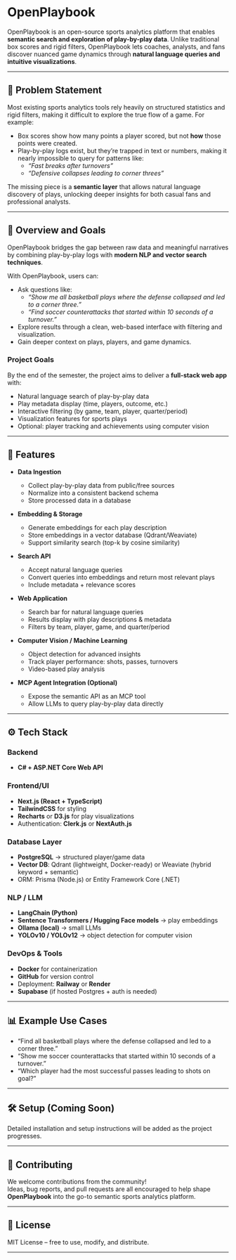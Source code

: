 # OpenPlaybook

OpenPlaybook is an open-source sports analytics platform that enables **semantic search and exploration of play-by-play data**. Unlike traditional box scores and rigid filters, OpenPlaybook lets coaches, analysts, and fans discover nuanced game dynamics through **natural language queries and intuitive visualizations**.

---

## 📌 Problem Statement
Most existing sports analytics tools rely heavily on structured statistics and rigid filters, making it difficult to explore the true flow of a game. For example:
- Box scores show how many points a player scored, but not **how** those points were created.
- Play-by-play logs exist, but they’re trapped in text or numbers, making it nearly impossible to query for patterns like:
  - *“Fast breaks after turnovers”*
  - *“Defensive collapses leading to corner threes”*

The missing piece is a **semantic layer** that allows natural language discovery of plays, unlocking deeper insights for both casual fans and professional analysts.

---

## 🎯 Overview and Goals
OpenPlaybook bridges the gap between raw data and meaningful narratives by combining play-by-play logs with **modern NLP and vector search techniques**.  

With OpenPlaybook, users can:
- Ask questions like:
  - *“Show me all basketball plays where the defense collapsed and led to a corner three.”*  
  - *“Find soccer counterattacks that started within 10 seconds of a turnover.”*
- Explore results through a clean, web-based interface with filtering and visualization.
- Gain deeper context on plays, players, and game dynamics.

### Project Goals
By the end of the semester, the project aims to deliver a **full-stack web app** with:
- Natural language search of play-by-play data
- Play metadata display (time, players, outcome, etc.)
- Interactive filtering (by game, team, player, quarter/period)
- Visualization features for sports plays
- Optional: player tracking and achievements using computer vision

---

## 🚀 Features
- **Data Ingestion**
  - Collect play-by-play data from public/free sources
  - Normalize into a consistent backend schema
  - Store processed data in a database  

- **Embedding & Storage**
  - Generate embeddings for each play description
  - Store embeddings in a vector database (Qdrant/Weaviate)
  - Support similarity search (top-k by cosine similarity)  

- **Search API**
  - Accept natural language queries
  - Convert queries into embeddings and return most relevant plays
  - Include metadata + relevance scores  

- **Web Application**
  - Search bar for natural language queries
  - Results display with play descriptions & metadata
  - Filters by team, player, game, and quarter/period  

- **Computer Vision / Machine Learning**
  - Object detection for advanced insights
  - Track player performance: shots, passes, turnovers
  - Video-based play analysis  

- **MCP Agent Integration (Optional)**
  - Expose the semantic API as an MCP tool
  - Allow LLMs to query play-by-play data directly  

---

## ⚙️ Tech Stack

### Backend
- **C# + ASP.NET Core Web API**

### Frontend/UI
- **Next.js (React + TypeScript)**
- **TailwindCSS** for styling
- **Recharts** or **D3.js** for play visualizations
- Authentication: **Clerk.js** or **NextAuth.js**

### Database Layer
- **PostgreSQL** → structured player/game data
- **Vector DB**: Qdrant (lightweight, Docker-ready) or Weaviate (hybrid keyword + semantic)
- ORM: Prisma (Node.js) or Entity Framework Core (.NET)

### NLP / LLM
- **LangChain (Python)**
- **Sentence Transformers / Hugging Face models** → play embeddings
- **Ollama (local)** → small LLMs
- **YOLOv10 / YOLOv12** → object detection for computer vision

### DevOps & Tools
- **Docker** for containerization
- **GitHub** for version control
- Deployment: **Railway** or **Render**
- **Supabase** (if hosted Postgres + auth is needed)

---

## 📊 Example Use Cases
- “Find all basketball plays where the defense collapsed and led to a corner three.”
- “Show me soccer counterattacks that started within 10 seconds of a turnover.”
- “Which player had the most successful passes leading to shots on goal?”

---

## 🛠️ Setup (Coming Soon)
Detailed installation and setup instructions will be added as the project progresses.

---

## 🤝 Contributing
We welcome contributions from the community!  
Ideas, bug reports, and pull requests are all encouraged to help shape **OpenPlaybook** into the go-to semantic sports analytics platform.

---

## 📜 License
MIT License – free to use, modify, and distribute.

---

